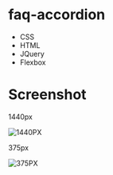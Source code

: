 # faq-accordion
 - CSS
 - HTML
 - JQuery
 - Flexbox

# Screenshot

1440px

![1440PX](https://user-images.githubusercontent.com/4503482/113919750-903b3a80-97a9-11eb-997e-45ae60f76138.png)

375px

![375PX](https://user-images.githubusercontent.com/4503482/113919879-b365ea00-97a9-11eb-9bab-8d49b22499c3.png)

